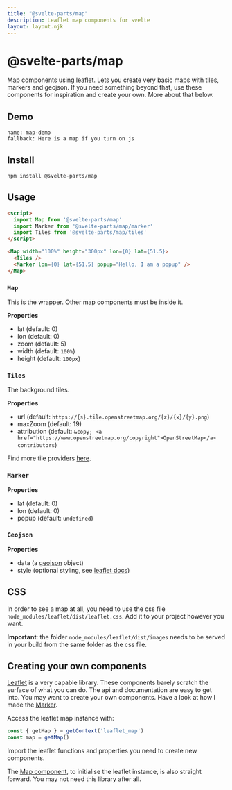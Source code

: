 ```yaml
---
title: "@svelte-parts/map"
description: Leaflet map components for svelte
layout: layout.njk
---
```


# @svelte-parts/map

Map components using [leaflet](https://leafletjs.com/). Lets you create very basic maps with tiles, markers and geojson. If you need something beyond that, use these components for inspiration and create your own. More about that below.

## Demo

```comp
name: map-demo
fallback: Here is a map if you turn on js
```

## Install

```
npm install @svelte-parts/map
```

## Usage

```html
<script>
  import Map from '@svelte-parts/map'
  import Marker from '@svelte-parts/map/marker'
  import Tiles from '@svelte-parts/map/tiles'
</script>

<Map width="100%" height="300px" lon={0} lat={51.5}>
  <Tiles />
  <Marker lon={0} lat={51.5} popup="Hello, I am a popup" />
</Map>
```

### `Map`

This is the wrapper. Other map components must be inside it.

**Properties**

* lat (default: 0)
* lon (default: 0)
* zoom (default: 5)
* width (default: `100%`)
* height (default: `100px`)

### `Tiles`

The background tiles.

**Properties**

* url (default: `https://{s}.tile.openstreetmap.org/{z}/{x}/{y}.png`)
* maxZoom (default: 19)
* attribution (default: `&copy; <a href="https://www.openstreetmap.org/copyright">OpenStreetMap</a> contributors`)

Find more tile providers [here](https://leaflet-extras.github.io/leaflet-providers/preview/).

### `Marker`

**Properties**

* lat (default: 0)
* lon (default: 0)
* popup (default: `undefined`)

### `Geojson`

**Properties**

* data (a [geojson](https://en.wikipedia.org/wiki/GeoJSON) object)
* style (optional styling, see [leaflet docs](https://leafletjs.com/reference-1.7.1.html#geojson-style))

## CSS

In order to see a map at all, you need to use the css file `node_modules/leaflet/dist/leaflet.css`. Add it to your project however you want.

**Important**: the folder `node_modules/leaflet/dist/images` needs to be served in your build from the same folder as the css file.

## Creating your own components

[Leaflet](https://leafletjs.com/) is a very capable library. These components barely scratch the surface of what you can do. The api and documentation are easy to get into. You may want to create your own components. Have a look at how I made the [Marker](https://github.com/idris-maps/svelte-parts/blob/master/packages/map/marker/Marker.svelte).

Access the leaflet map instance with:

```js
const { getMap } = getContext('leaflet_map')
const map = getMap()
```

Import the leaflet functions and properties you need to create new components.

The [Map component](https://github.com/idris-maps/svelte-parts/blob/master/packages/map/Map.svelte), to initialise the leaflet instance, is also straight forward. You may not need this library after all.
